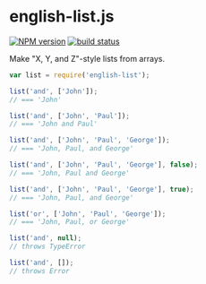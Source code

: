 english-list.js
===============

[![NPM version](https://img.shields.io/npm/v/english-list.svg)](https://www.npmjs.com/package/english-list)
[![build status](https://img.shields.io/travis/kemitchell/english-list.js.svg)](http://travis-ci.org/kemitchell/english-list.js)

Make "X, Y, and Z"-style lists from arrays.

```javascript
var list = require('english-list');

list('and', ['John']);
// === 'John'

list('and', ['John', 'Paul']);
// === 'John and Paul'

list('and', ['John', 'Paul', 'George']);
// === 'John, Paul, and George'

list('and', ['John', 'Paul', 'George'], false);
// === 'John, Paul and George'

list('and', ['John', 'Paul', 'George'], true);
// === 'John, Paul, and George'

list('or', ['John', 'Paul', 'George']);
// === 'John, Paul, or George'

list('and', null);
// throws TypeError

list('and', []);
// throws Error
```

